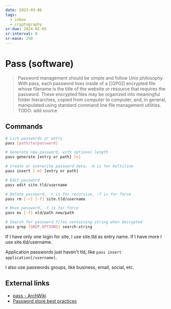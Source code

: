 ```yaml
---
date: 2023-03-06
tags:
  - inbox
  - cryptography
sr-due: 2024-02-05
sr-interval: 8
sr-ease: 250
---
```


# Pass (software)

> Password management should be simple and follow Unix philosophy. With pass,
> each password lives inside of a [[GPG]] encrypted file whose filename is the
> title of the website or resource that requires the password. These encrypted
> files may be organized into meaningful folder hierarchies, copied from
> computer to computer, and, in general, manipulated using standard command line
> file management utilities.
TODO: add source

## Commands

```sh
# List passwords or entry
pass [path/to/password]

# Generate new password, with optional length
pass generate [entry or path] [n]

# Create or overwrite password data, -m is for multiline
pass insert [-m] [entry or path]

# Edit password
pass edit site.tld/username

# Delete password, -r is for recursive, -f is for force
pass rm [-r] [-f] site.tld/username

# Move password, -f is for force
pass mv [-f] old/path new/path

# Search for passowrd files containing string when decrypted
pass grep [GREP_OPTIONS] search-string
```

If I have only one login for site, I use site.tld as entry name. If I have more
I use site.tld/username.

Application passwords just haven't tld, like
`pass insert application[/username]`.

I also use passwords groups, like business, email, social, etc.

## External links

- [pass - ArchWiki](https://wiki.archlinux.org/title/Pass)
- [Password store best practices](https://github.com/fpco/best-practices/blob/master/password-store.md)

